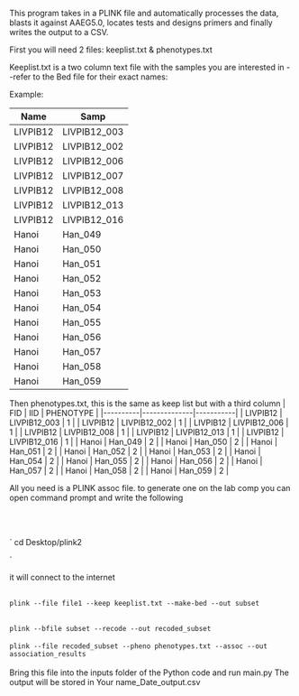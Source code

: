 This program takes in a PLINK file and automatically processes the data, blasts it against AAEG5.0, locates tests and designs primers and finally writes the output to a CSV.

First you will need 2 files:
keeplist.txt & phenotypes.txt

Keeplist.txt
is a two column text file with the samples you are interested in --refer to the Bed file for their exact names:

Example:

| Name     | Samp         |
|----------|--------------|
| LIVPIB12 | LIVPIB12_003 |
| LIVPIB12 | LIVPIB12_002 |
| LIVPIB12 | LIVPIB12_006 |
| LIVPIB12 | LIVPIB12_007 |
| LIVPIB12 | LIVPIB12_008 |
| LIVPIB12 | LIVPIB12_013 |
| LIVPIB12 | LIVPIB12_016 |
| Hanoi    | Han_049      |
| Hanoi    | Han_050      |
| Hanoi    | Han_051      |
| Hanoi    | Han_052      |
| Hanoi    | Han_053      |
| Hanoi    | Han_054      |
| Hanoi    | Han_055      |
| Hanoi    | Han_056      |
| Hanoi    | Han_057      |
| Hanoi    | Han_058      |
| Hanoi    | Han_059      |

Then phenotypes.txt, this is the same as keep list but with a third column
| FID      | IID          | PHENOTYPE |
|----------|--------------|-----------|
| LIVPIB12 | LIVPIB12_003 | 1         |
| LIVPIB12 | LIVPIB12_002 | 1         |
| LIVPIB12 | LIVPIB12_006 | 1         |
| LIVPIB12 | LIVPIB12_008 | 1         |
| LIVPIB12 | LIVPIB12_013 | 1         |
| LIVPIB12 | LIVPIB12_016 | 1         |
| Hanoi    | Han_049      | 2         |
| Hanoi    | Han_050      | 2         |
| Hanoi    | Han_051      | 2         |
| Hanoi    | Han_052      | 2         |
| Hanoi    | Han_053      | 2         |
| Hanoi    | Han_054      | 2         |
| Hanoi    | Han_055      | 2         |
| Hanoi    | Han_056      | 2         |
| Hanoi    | Han_057      | 2         |
| Hanoi    | Han_058      | 2         |
| Hanoi    | Han_059      | 2         |

All you need is a PLINK assoc file. to generate one on the lab comp you can open command prompt and write the following

<br>
<br>

`
cd Desktop/plink2

`

it will connect to the internet
<br>
<br>

`
plink --file file1 --keep keeplist.txt --make-bed --out subset
`
<br>
<br>

`
plink --bfile subset --recode --out recoded_subset
`
<br>
<br>
`
plink --file recoded_subset --pheno phenotypes.txt --assoc --out association_results
`
<br>
<br>
Bring this file into the inputs folder of the Python code and run main.py
The output will be stored in Your name_Date_output.csv


